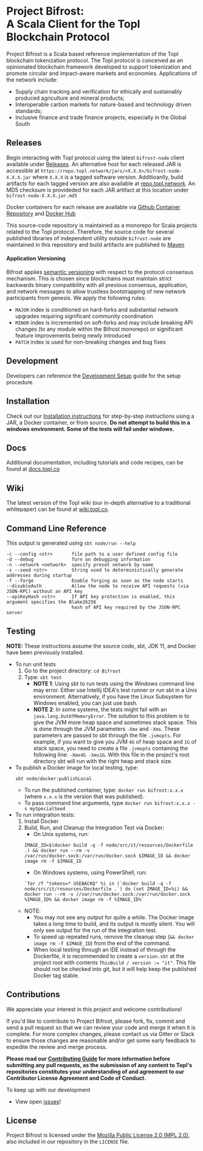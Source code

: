 Project Bifrost:<br/>A Scala Client for the Topl Blockchain Protocol 
====================================================================================================================================================================================
Project Bifrost is a Scala based reference implementation of the Topl blockchain tokenization protocol. 
The Topl protocol is conceived as an opinionated blockchain framework developed to support tokenization and promote circular and impact-aware markets and economies. 
Applications of the network include:
- Supply chain tracking and verification for ethically and sustainably produced agriculture and mineral products;
- Interoperable carbon markets for nature-based and technology driven standards;
- Inclusive finance and trade finance projects, especially in the Global South

Releases
----------
Begin interacting with Topl protocol using the latest `bifrost-node` client available under [Releases](https://github.com/Topl/Project-Bifrost/releases/latest). 
An alternative host for each released JAR is accessible at `https://repo.topl.network/jars/<X.X.X>/bifrost-node-X.X.X.jar` where `X.X.X` is a tagged software version. 
Additioanlly, build artifacts for each tagged version are also available at [repo.topl.network](https://repo.topl.network). 
An MD5 checksum is provideded for each JAR artifact at this location under `bifrost-node-X.X.X.jar.md5`

Docker containers for each release are available via [Github Container Repository](https://github.com/Topl/Bifrost/pkgs/container/bifrost-node) and [Docker Hub](https://hub.docker.com/r/toplprotocol/bifrost-node/tags)

This source-code repository is maintained as a monorepo for Scala projects related to the Topl protocol.
Therefore, the source code for several published libraries of independent utility outside `bifrost-node` are maintained in this repository and build artifacts are published to [Maven](https://mvnrepository.com/artifact/co.topl)

#### Application Versioning
Bifrost applies [semantic versioning](https://semver.org/) with respect to the protocol consensus mechanism.
This is chosen since blockchains must maintain strict backwards binary compatibility with all previous consensus, application, and network messages to allow trustless bootstrapping of new network participants from genesis. 
We apply the following rules:
- `MAJOR` index is conditioned on hard-forks and substantial network upgrades requiring significant community coordination
- `MINOR` index is incremented on soft-forks and may include breaking API changes (to any module within the Bifrost monorepo) or significant feature improvements being newly introduced 
- `PATCH` index is used for non-breaking changes and bug fixes

Development
-------------------
Developers can reference the [Development Setup](./docs/DevelopmentSetup.md) guide for the setup procedure.

Installation
-------------------
Check out our [Installation instructions](https://github.com/Topl/Bifrost/wiki/Install-and-Build) for step-by-step
instructions using a JAR, a Docker container, or from source. **Do not attempt to build this in a
windows environment. Some of the tests will fail under windows.**

Docs
----------
Additional documentation, including tutorials and code recipes, can be found at [docs.topl.co](http://docs.topl.co) 

Wiki
----------
The latest version of the Topl wiki (our in-depth alternative to a traditional whitepaper) can be found at [wiki.topl.co](https://wiki.topl.co).

Command Line Reference
----------
This output is generated using `sbt node/run --help` 
```
-c --config <str>       file path to a user defined config file
-d --debug              Turn on debugging information
-n --network <network>  specify preset network by name
-s --seed <str>         String used to deterministically generate addresses during startup
-f --forge              Enable forging as soon as the node starts
--disableAuth           Allow the node to receive API requests (via JSON-RPC) without an API key
--apiKeyHash <str>      If API key protection is enabled, this argument specifies the Blake2b256
                        hash of API key required by the JSON-RPC server
```

Testing
-------
**NOTE:** These instructions assume the source code, sbt, JDK 11, and Docker have been previously installed.
- To run unit tests
   1. Go to the project directory: `cd Bifrost`
   1. Type: `sbt test`
      - **NOTE 1**: Using sbt to run tests using the Windows command line may error. Either use Intellij IDEA's test runner or run sbt in a Unix environment. Alternatively, if you have the Linux Subsystem for Windows enabled, you can just use bash.
      - **NOTE 2**: In some systems, the tests might fail with an `java.lang.OutOfMemoryError`. The solution to this problem is to give the JVM more heap space and sometimes stack space. This is done through the JVM parameters `-Xmx` and `-Xms`. These parameters are passed to sbt through the file `.jvmopts`. For example, if you want to give you JVM `4G` of heap space and `1G` of stack space, you need to create a file `.jvmopts` containing the following line: `-Xmx4G -Xms1G`. With this file in the project's root directory sbt will run with the right heap and stack size.
- To publish a Docker image for local testing, type: 
   ```
   sbt node/docker:publishLocal
   ```
   - To run the published container, type: `docker run bifrost:x.x.x` (where `x.x.x` is the version that was published).
   - To pass command line arguments, type `docker run bifrost:x.x.x -s mySpecialSeed`
- To run integration tests:
   1. Install Docker
   1. Build, Run, and Cleanup the Integration Test via Docker:
      - On Unix systems, run:
      ```
      IMAGE_ID=$(docker build -q -f node/src/it/resources/Dockerfile .) && docker run --rm -v /var/run/docker.sock:/var/run/docker.sock $IMAGE_ID && docker image rm -f $IMAGE_ID
      ```
      - On Windows systems, using PowerShell, run: 
      ```
      `for /f "tokens=* USEBACKQ" %i in (`docker build -q -f node/src/it/resources/Dockerfile .`) do (set IMAGE_ID=%i) && docker run --rm -v //var/run/docker.sock:/var/run/docker.sock %IMAGE_ID% && docker image rm -f %IMAGE_ID%`
      ```
   - NOTE: 
      - You may not see any output for quite a while.  The Docker image takes a long time to build, and its output is mostly silent.  You will only see output for the run of the integration test.
      - To speed up repeated runs, remove the cleanup step (`&& docker image rm -f $IMAGE_ID`) from the end of the command.
      - When local testing through an IDE instead of through the Dockerfile, it is recommended to create a `version.sbt` at the project root with contents `ThisBuild / version := "it"`.   This file should not be checked into git, but it will help keep the published Docker tag stable.

Contributions
-------------
We appreciate your interest in this project and welcome contributions!

If you'd like to contribute to Project Bifrost, please fork, fix, commit and send a pull request so that we can review your code and merge it when it is complete. For more complex changes, please contact us via Gitter or Slack to ensure those changes are reasonable and/or get some early feedback to expedite the review and merge process.

**Please read our [Contributing Guide](https://github.com/Topl/Bifrost/blob/main/.github/CONTRIBUTING.md) for more information before submitting any pull requests, as the submission of any content to Topl's repositories constitutes your understanding of and agreement to our Contributor License Agreement and Code of Conduct.**

To keep up with our development

- View open [issues](https://github.com/Topl/Project-Bifrost/issues)!

License
-------
Project Bifrost is licensed under the
[Mozilla Public License 2.0 (MPL 2.0)](https://opensource.org/licenses/MPL-2.0), also included
in our repository in the `LICENSE` file.
